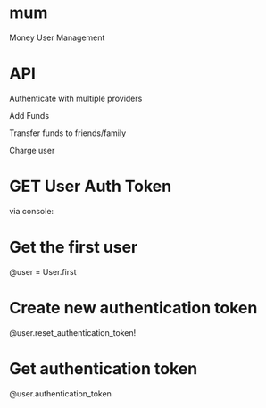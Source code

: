 mum
===

Money User Management


API
===

Authenticate with multiple providers

Add Funds

Transfer funds to friends/family

Charge user

GET User Auth Token
===================

via console:

# Get the first user
@user = User.first

# Create new authentication token
@user.reset_authentication_token!

# Get authentication token
@user.authentication_token